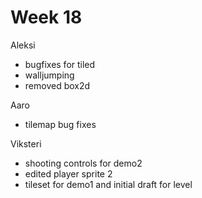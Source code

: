 # Week 18


Aleksi

- bugfixes for tiled
- walljumping
- removed box2d


Aaro

- tilemap bug fixes


Viksteri

- shooting controls for demo2
- edited player sprite 2
- tileset for demo1 and initial draft for level